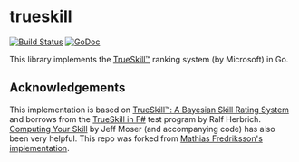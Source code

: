 # trueskill

[![Build Status](https://travis-ci.org/dolph/trueskill.svg)](https://travis-ci.org/dolph/trueskill) [![GoDoc](https://godoc.org/dolph/trueskill?status.svg)](https://godoc.org/github.com/dolph/trueskill)

This library implements the [TrueSkill™](http://research.microsoft.com/en-us/projects/trueskill/) ranking system (by Microsoft) in Go.

## Acknowledgements

This implementation is based on [TrueSkill™: A Bayesian Skill Rating System](http://research.microsoft.com/apps/pubs/default.aspx?id=67956) and borrows from the [TrueSkill in F#](http://blogs.technet.com/b/apg/archive/2008/06/16/trueskill-in-f.aspx) test program by Ralf Herbrich. [Computing Your Skill](http://www.moserware.com/2010/03/computing-your-skill.html) by Jeff Moser (and accompanying code) has also been very helpful. This repo was forked from [Mathias Fredriksson's implementation](https://github.com/mafredri/go-trueskill).
